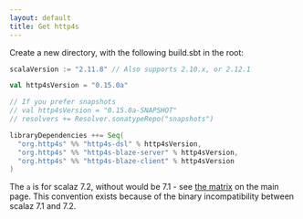 ```yaml
---
layout: default
title: Get http4s
---
```


Create a new directory, with the following build.sbt in the root:

```scala
scalaVersion := "2.11.8" // Also supports 2.10.x, or 2.12.1

val http4sVersion = "0.15.0a"

// If you prefer snapshots
// val http4sVersion = "0.15.0a-SNAPSHOT"
// resolvers += Resolver.sonatypeRepo("snapshots")

libraryDependencies ++= Seq(
  "org.http4s" %% "http4s-dsl" % http4sVersion,
  "org.http4s" %% "http4s-blaze-server" % http4sVersion,
  "org.http4s" %% "http4s-blaze-client" % http4sVersion
)
```

The `a` is for scalaz 7.2, without would be 7.1 - see [the matrix] on the main
page. This convention exists because of the binary incompatibility between scalaz
7.1 and 7.2.

[the matrix]: /#getting-started
